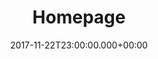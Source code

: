 ---
layout: blocks
title: Homepage
date: 2017-11-22T23:00:00.000+00:00
page_sections:
  - template: navigation-header-w-button
    block: header-2
    logo: '/uploads/logo.png'
    title: The Moai
    navigation:
      - link: '#intro'
        link_text: What's the Moai?
      - link: '#how-it-works'
        link_text: How It Works
      - link: '#benefits'
        link_text: Benefits
    cta:
      url: '#signup'
      button_text: Contact
  - template: hero-banner-w-image
    block: hero-2
    slug: features
    headline: Don't just inspire. <strong>Enable action.</strong>
    content:
      As a creator, empower habit change for your audience through social support groups.
    cta:
      enabled: true
      url: '#signup'
      button_text: 'Contact Us'
    image:
      image: '/uploads/healthy-lifestyle.png'
      alt_text: Group achievement
    background_image: '/uploads/hero-2-bg.png'
  - template: 1-column-text
    block: one-column-1
    slug: intro
    headline: What's The Moai?
    content: The Moai is a self-development platform built for creators. It helps you run programs backed by behavioral science to enable lasting habit change for your audience through accountability and community. In exchange, you get to elevate your impact, understand your users better, and build a more aligned business model.
  - template: 1-column-text
    block: one-column-1
    slug: how-it-works
    headline: How It Works
    caption: For Students
    alt: true
  - template: content-feature
    block: feature-1
    media_alignment: Right
    alt: true
    headline: Skin in the game
    content: Students register for the program by placing a deposit. If they complete the program, it is returned to them. If they don’t, the deposit is donated to charity. We don’t make money if they fail.
    media:
      image: '/uploads/deposit.png'
      alt_text: Deposit
  - template: content-feature
    block: feature-1
    media_alignment: Left
    alt: true
    headline: Intimate community
    content: Students are placed into small cohorts (4 people). This is their “Moai” or social support group. Though the program requires individual work, they're all in it together. They are each other’s source of motivation, accountability and shared learning.
    media:
      image: '/uploads/community.png'
      alt_text: Community
  - template: content-feature
    block: feature-1
    media_alignment: Right
    alt: true
    headline: Weekly challenges
    content: Every week, the Moai is given a challenge and associated self-reflection prompts. It’s ok if a student doesn’t succeed with their challenge, but they must submit their answers to the prompts. If they don’t, their deposit is donated to charity.
    media:
      image: '/uploads/challenge.png'
      alt_text: Challenge
  - template: content-feature
    block: feature-1
    alt: true
    media_alignment: Left
    headline: Pay what you want
    content: Students complete the program, newly transformed. They pay what they think it was worth and only if they see results. We only make money if they succeed.
    media:
      image: '/uploads/pay.png'
      alt_text: Pay
  - template: 1-column-text
    block: one-column-1
    headline: How It Works
    caption: For Creators
    trim: true
  - template: 3-column-text
    block: three-column-1
    col_1:
      headline: One-Time Setup
      content: We work with you to tailor the program to fit your needs. You only need to do this once.
    col_2:
      headline: Promote
      content: Your program is now live! Tell your audience all about it and direct them to register.
    col_3:
      headline: Sit Back and Relax
      content: We run the program so you don’t have to. At the end of the course, you get paid based on what the student’s contributed.
  - template: 1-column-text
    block: one-column-1
    slug: benefits
    headline: Benefits for Creators
    alt: true
  - template: content-feature
    block: feature-1
    media_alignment: Right
    headline: Set it and forget it.
    content:
      We run the program so you don’t have to. Besides the first-time setup, there is no ongoing involvement required from you. The group learns from their own experiences and supports each other.
    media:
      image: '/uploads/process.png'
      alt_text: Setup
    alt: true
  - template: content-feature
    block: feature-1
    media_alignment: Left
    headline: Monetize the right way.
    content:
      Align your incentives with your audience’s - you only succeed if they do. Get paid to make lives better, not to advertise. This revenue stream doesn’t require you to constantly churn out content or stake your reputation on endorsements.
    media:
      image: '/uploads/monetize.png'
      alt_text: Monetize
    alt: true
  - template: content-feature
    block: feature-1
    media_alignment: Right
    headline: Understand your audience.
    content:
      Know your users in a way that you couldn’t before. Use their day-to-day experiences as inspiration for future content. Use the private setting as a testbed for new material.
    media:
      image: '/uploads/understand.png'
      alt_text: Understand
    alt: true
  - template: content-feature
    block: feature-1
    media_alignment: Left
    headline: Elevate your impact.
    content: 'Before: Creator of inspiring content. <br> After: Facilitator of real habit change.'
    media:
      image: '/uploads/healthy-lifestyle.png'
      alt_text: Healthy habits
    alt: true
  - template: content-feature
    block: feature-1
    media_alignment: Right
    headline: Differentiate yourself with community.
    content: Content is a commodity now. Lack of quality content isn't the bottleneck to real habit change - the lack of action is. Build a tight-knit community focused on execution, and make that your unique selling point.
    media:
      image: '/uploads/diversity.png'
      alt_text: Community
    alt: true
  - template: 1-column-text
    block: one-column-1
    headline: Benefits for your Audience
    trim: true
  - template: 3-column-text
    block: three-column-1
    col_1:
      headline: Skin in the game
      content: 'If they don’t complete the program, their deposit is donated to charity. If they complete it, they pay us what they think it was worth. Skin in the game for them and for us: we only make money if they succeed.'
    col_2:
      headline: Accountability
      content: Their Moai is a tight-knit cohort that knows each other by name. No more lurking - they’re all in this together. If the others can do the work, they can too.
    col_3:
      headline: Community
      content: The Moai builds off each other through mutual support and shared learnings. Doing the work is an individual journey, but it doesn’t have to feel like one. There’s nothing quite like growing together.
  - template: 1-column-text
    block: one-column-1
    slug: principles
    headline: Principles
    trim: true
    alt: true
  - template: 3-column-text
    block: three-column-1
    col_1:
      headline: Aligned Incentives
      content: We only make money if the students succeed. This eliminates the conflict of interest associated with other business models, e.g ads, endorsements, affiliate links.
    col_2:
      headline: Bias towards Action
      content: Content is deliberately sparse in the program. The emphasis is on execution, not education. The lack of content is no longer holding anyone back - it’s the lack of action.
    col_3:
      headline: Tighten the Feedback Loop
      content: Writing is thinking. The weekly questionnaire forces students to reflect on what worked and what didn’t. By precisely articulating their own learnings, they discover immediately actionable advice for the next iteration. This yields compounding results over time.
    alt: true
  - template: signup-bar
    block: cta-bar
    slug: signup
    content: <strong>Contact Us</strong><br><br>
      Ready to join? Have questions? Want a quote?<br>
      Reach out - we'll be glad to help!
    email_recipient: mvodqvon
  - template: simple-footer
    block: footer-1
    content: Made with ❤︎ in NYC
---